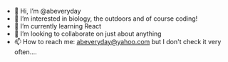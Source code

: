 - 👋 Hi, I’m @abeveryday
- 👀 I’m interested in biology, the outdoors and of course coding!
- 🌱 I’m currently learning React
- 💞️ I’m looking to collaborate on just about anything
- 📫 How to reach me: abeveryday@yahoo.com but I don't check it very often....

<!---
abeveryday/abeveryday is a ✨ special ✨ repository because its `README.md` (this file) appears on your GitHub profile.
You can click the Preview link to take a look at your changes.
--->
